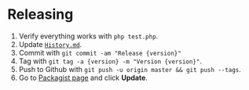 Releasing
=========

1. Verify everything works with `php test.php`.
2. Update [`History.md`](https://github.com/itskoko/koko-ai-ruby/blob/master/History.md).
3. Commit with `git commit -am "Release {version}"`
4. Tag with `git tag -a {version} -m "Version {version}"`.
5. Push to Github with `git push -u origin master && git push --tags`.
6. Go to [Packagist page](https://packagist.org/packages/koko/koko-ai) and click **Update**.
